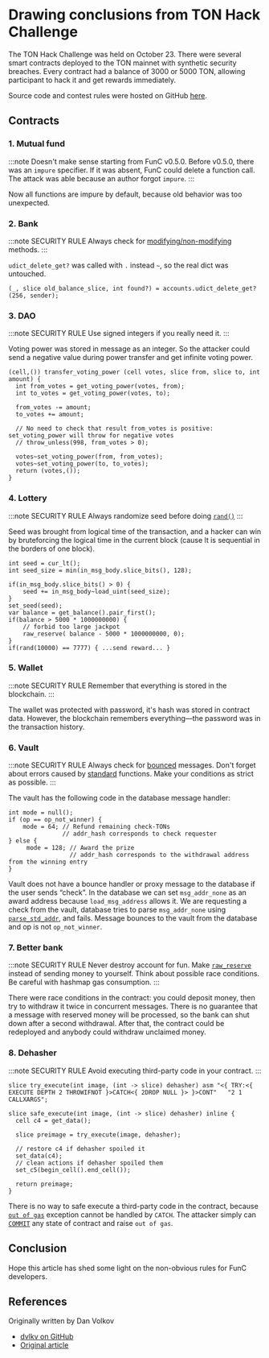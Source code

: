 # Drawing conclusions from TON Hack Challenge

The TON Hack Challenge was held on October 23.
There were several smart contracts deployed to the TON mainnet with synthetic security breaches. Every contract had a balance of 3000 or 5000 TON, allowing participant to hack it and get rewards immediately.

Source code and contest rules were hosted on GitHub [here](https://github.com/ton-blockchain/hack-challenge-1).

## Contracts

### 1. Mutual fund

:::note Doesn't make sense starting from FunC v0.5.0.
Before v0.5.0, there was an `impure` specifier. If it was absent, FunC could delete a function call. 
The attack was able because an author forgot `impure`.
:::

Now all functions are impure by default, because old behavior was too unexpected.

### 2. Bank

:::note SECURITY RULE
Always check for [modifying/non-modifying](/develop/func/statements#methods-calls) methods.
:::

`udict_delete_get?` was called with `.` instead `~`, so the real dict was untouched.

```func
(_, slice old_balance_slice, int found?) = accounts.udict_delete_get?(256, sender);
```

### 3. DAO

:::note SECURITY RULE
Use signed integers if you really need it.
:::

Voting power was stored in message as an integer. So the attacker could send a negative value during power transfer and get infinite voting power.

```func
(cell,()) transfer_voting_power (cell votes, slice from, slice to, int amount) {
  int from_votes = get_voting_power(votes, from);
  int to_votes = get_voting_power(votes, to);

  from_votes -= amount;
  to_votes += amount;

  // No need to check that result from_votes is positive: set_voting_power will throw for negative votes
  // throw_unless(998, from_votes > 0);

  votes~set_voting_power(from, from_votes);
  votes~set_voting_power(to, to_votes);
  return (votes,());
}
```

### 4. Lottery

:::note SECURITY RULE
Always randomize seed before doing [`rand()`](/develop/func/stdlib#rand)
:::

Seed was brought from logical time of the transaction, and a hacker can win by bruteforcing the logical time in the current block (cause lt is sequential in the borders of one block).

```func
int seed = cur_lt();
int seed_size = min(in_msg_body.slice_bits(), 128);

if(in_msg_body.slice_bits() > 0) {
    seed += in_msg_body~load_uint(seed_size);
}
set_seed(seed);
var balance = get_balance().pair_first();
if(balance > 5000 * 1000000000) {
    // forbid too large jackpot
    raw_reserve( balance - 5000 * 1000000000, 0);
}
if(rand(10000) == 7777) { ...send reward... }
```

### 5. Wallet

:::note SECURITY RULE
Remember that everything is stored in the blockchain.
:::

The wallet was protected with password, it's hash was stored in contract data. However, the blockchain remembers everything—the password was in the transaction history.

### 6. Vault

:::note SECURITY RULE
Always check for [bounced](/develop/smart-contracts/guidelines/non-bouncable-messages) messages.
Don't forget about errors caused by [standard](/develop/func/stdlib/) functions.
Make your conditions as strict as possible.
:::

The vault has the following code in the database message handler:

```func
int mode = null();
if (op == op_not_winner) {
    mode = 64; // Refund remaining check-TONs
               // addr_hash corresponds to check requester
} else {
     mode = 128; // Award the prize
                 // addr_hash corresponds to the withdrawal address from the winning entry
}
```

Vault does not have a bounce handler or proxy message to the database if the user sends “check”. In the database we can set `msg_addr_none` as an award address because `load_msg_address` allows it. We are requesting a check from the vault, database tries to parse `msg_addr_none` using [`parse_std_addr`](/develop/func/stdlib#parse_std_addr), and fails. Message bounces to the vault from the database and op is not `op_not_winner`.

### 7. Better bank

:::note SECURITY RULE
Never destroy account for fun.
Make [`raw_reserve`](/develop/func/stdlib#raw_reserve) instead of sending money to yourself.
Think about possible race conditions.
Be careful with hashmap gas consumption.
:::

There were race conditions in the contract: you could deposit money, then try to withdraw it twice in concurrent messages. There is no guarantee that a message with reserved money will be processed, so the bank can shut down after a second withdrawal. After that, the contract could be redeployed and anybody could withdraw unclaimed money.

### 8. Dehasher

:::note SECURITY RULE
Avoid executing third-party code in your contract.
:::

```func
slice try_execute(int image, (int -> slice) dehasher) asm "<{ TRY:<{ EXECUTE DEPTH 2 THROWIFNOT }>CATCH<{ 2DROP NULL }> }>CONT"   "2 1 CALLXARGS";

slice safe_execute(int image, (int -> slice) dehasher) inline {
  cell c4 = get_data();

  slice preimage = try_execute(image, dehasher);

  // restore c4 if dehasher spoiled it
  set_data(c4);
  // clean actions if dehasher spoiled them
  set_c5(begin_cell().end_cell());

  return preimage;
}
```

There is no way to safe execute a third-party code in the contract, because [`out of gas`](/learn/tvm-instructions/tvm-exit-codes#standard-exit-codes) exception cannot be handled by `CATCH`. The attacker simply can [`COMMIT`](/learn/tvm-instructions/instructions#11-application-specific-primitives) any state of contract and raise `out of gas`.

## Conclusion

Hope this article has shed some light on the non-obvious rules for FunC developers.

## References

Originally written by Dan Volkov

- [dvlkv on GitHub](https://github.com/dvlkv)
- [Original article](https://dev.to/dvlkv/drawing-conclusions-from-ton-hack-challenge-1aep)

